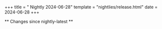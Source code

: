 +++
title = " Nightly 2024-06-28"
template = "nightlies/release.html"
date = 2024-06-28
+++

** Changes since nightly-latest **
